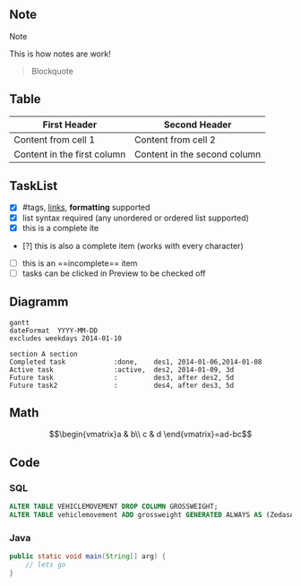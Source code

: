 ## Note

> [!NOTE]
> This is how notes are work!

> Blockquote

## Table

First Header | Second Header
------------ | ------------
Content from cell 1 | Content from cell 2
Content in the first column | Content in the second column

## TaskList

- [x] #tags, [links](), **formatting** supported
- [x] list syntax required (any unordered or ordered list supported)
- [x] this is a complete ite
- [?] this is also a complete item (works with every character)
- [ ] this is an ==incomplete== item
- [ ] tasks can be clicked in Preview to be checked off

## Diagramm

```mermaid
gantt
dateFormat  YYYY-MM-DD
excludes weekdays 2014-01-10

section A section
Completed task            :done,    des1, 2014-01-06,2014-01-08
Active task               :active,  des2, 2014-01-09, 3d
Future task               :         des3, after des2, 5d
Future task2              :         des4, after des3, 5d
```

## Math

$$\begin{vmatrix}a & b\\
c & d
\end{vmatrix}=ad-bc$$

## Code

### SQL

```sql
ALTER TABLE VEHICLEMOVEMENT DROP COLUMN GROSSWEIGHT;  
ALTER TABLE vehiclemovement ADD grossweight GENERATED ALWAYS AS (ZedasAdmin.calcGrossWeight(tareweight,grossweightcargo));
```

### Java

```java
public static void main(String[] arg) {
	// lets go
}
```